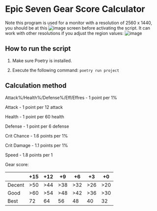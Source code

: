 # Epic Seven Gear Score Calculator
Note this program is used for a monitor with a resolution of 2560 x 1440, you should be at this ![image](https://user-images.githubusercontent.com/24401134/189886529-b89f773b-695a-42f2-808a-dc81bdef99a7.png)
 screen before activating the script. It can work with other resolutions if you adjust the region values:
![image](https://user-images.githubusercontent.com/24401134/189886942-24aadbad-7c6d-4cc1-b40c-299e417338de.png)

## How to run the script

1) Make sure Poetry is installed.

2) Execute the following command: `poetry run project`

## Calculation method

Attack%/Health%/Defense%/Eff/Effres - 1 point per 1%	

Attack - 1 point per 12 attack	

Health - 1 point per 60 health	

Defense - 1 point per 6 defense	

Crit Chance - 1.6 points per 1% 	

Crit Damage - 1.1 points per 1%	

Speed - 1.8 points per 1

Gear score:

|        | +15 | +12 | +9  | +6  | +3  | +0  |
|--------|-----|-----|-----|-----|-----|-----|
| Decent | >50 | >44 | >38 | >32 | >26 | >20 |
| Good   | >60 | >54 | >48 | >42 | >36 | >30 |
| Best   | 72  | 64  | 56  | 48  | 40  | 32  |
